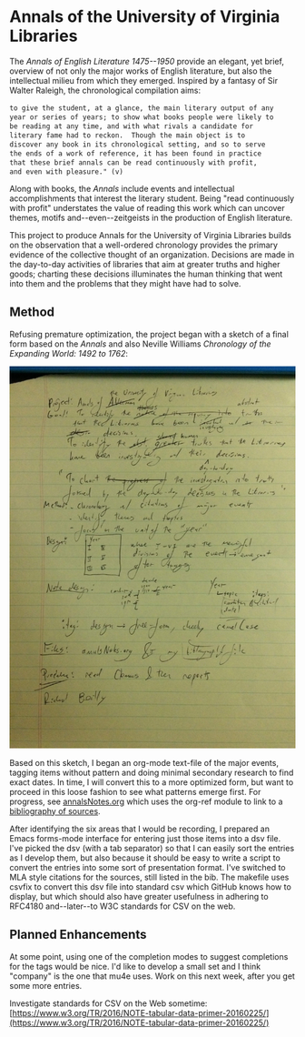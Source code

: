 # Annals of the University of Virginia Libraries

The *Annals of English Literature 1475--1950* provide an elegant, yet
brief, overview of not only the major works of English literature, but
also the intellectual milieu from which they emerged.  Inspired by a
fantasy of Sir Walter Raleigh, the chronological compilation aims:

    to give the student, at a glance, the main literary output of any
    year or series of years; to show what books people were likely to
    be reading at any time, and with what rivals a candidate for
    literary fame had to reckon.  Though the main object is to
    discover any book in its chronological setting, and so to serve
    the ends of a work of reference, it has been found in practice
    that these brief annals can be read continuously with profit,
    and even with pleasure." (v)

Along with books, the *Annals* include events and intellectual
accomplishments that interest the literary student.  Being
"read continuously with profit" understates the value of reading this
work which can uncover themes, motifs and--even--zeitgeists in the
production of English literature.

This project to produce Annals for the University of Virginia
Libraries builds on the observation that a well-ordered chronology
provides the primary evidence of the collective thought of an
organization.  Decisions are made in the day-to-day activities of
libraries that aim at greater truths and higher goods; charting these
decisions illuminates the human thinking that went into them and the
problems that they might have had to solve.

## Method

Refusing premature optimization, the project began with a sketch of
a final form based on the *Annals* and also Neville Williams
*Chronology of the Expanding World: 1492 to 1762*:

![sketch](sketch.jpg)

Based on this sketch, I began an org-mode text-file of the major
events, tagging items without pattern and doing minimal secondary
research to find exact dates.  In time, I will convert this to a more
optimized form, but want to proceed in this loose fashion to see what
patterns emerge first.  For progress,
see [annalsNotes.org](annalsNotes.org) which uses the org-ref module
to link to a [bibliography of sources](sources.bib).

After identifying the six areas that I would be recording, I prepared
an Emacs forms-mode interface for entering just those items into a dsv
file.  I've picked the dsv (with a tab separator) so that I can easily
sort the entries as I develop them, but also because it should be easy
to write a script to convert the entries into some sort of
presentation format.  I've switched to MLA style citations for the
sources, still listed in the bib.  The makefile uses csvfix to convert
this dsv file into standard csv which GitHub knows how to display, but
which should also have greater usefulness in adhering to RFC4180
and--later--to W3C standards for CSV on the web.

## Planned Enhancements

At some point, using one of the completion modes to suggest
completions for the tags would be nice.  I'd like to develop a small
set and I think "company" is the one that mu4e uses.  Work on this
next week, after you get some more entries.

Investigate standards for CSV on the Web sometime:
[https://www.w3.org/TR/2016/NOTE-tabular-data-primer-20160225/](https://www.w3.org/TR/2016/NOTE-tabular-data-primer-20160225/)
